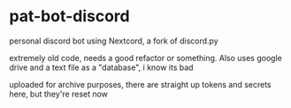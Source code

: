 # pat-bot-discord
personal discord bot using Nextcord, a fork of discord.py

extremely old code, needs a good refactor or something. Also uses google drive and a text file as a "database", i know its bad

uploaded for archive purposes, there are straight up tokens and secrets here, but they're reset now
